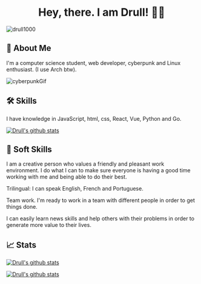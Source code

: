 
<h1 align="center">Hey, there. I am Drull! 👋🤖</h1>
<p align="left"> <img src="https://komarev.com/ghpvc/?username=drull1000&label=Profile%20views&color=0e75b6&style=flat" alt="drull1000" /> </p>

## 🚀 About Me
I'm a computer science student, web developer, cyberpunk and Linux enthusiast. (I use Arch btw).

![cyberpunkGif](https://giffiles.alphacoders.com/211/211931.gif)
## 🛠 Skills

I have knowledge in JavaScript, html, css, React, Vue, Python and Go. 

[![Drull's github stats](https://github-readme-stats.vercel.app/api/top-langs?username=drull1000&show_icons=true&locale=en&layout=compact)](https://github.com/anuraghazra/github-readme-stats)

## 👥 Soft Skills

I am a creative person who values a friendly and pleasant work environment. I do what I can to make sure everyone is having a good time working with me and being able to do their best.

Trilingual: I can speak English, French and Portuguese.

Team work. I'm ready to work in a team with different people in order to get things done.

I can easily learn news skills and help others with their problems in order to generate more value to their lives.

## 📈 Stats
[![Drull's github stats](https://github-readme-stats.vercel.app/api?username=drull1000&count_private=true&show_icons=true)](https://github.com/anuraghazra/github-readme-stats)

[![Drull's github stats](https://github-readme-streak-stats.herokuapp.com/?user=drull1000&)](https://github.com/anuraghazra/github-readme-stats)




